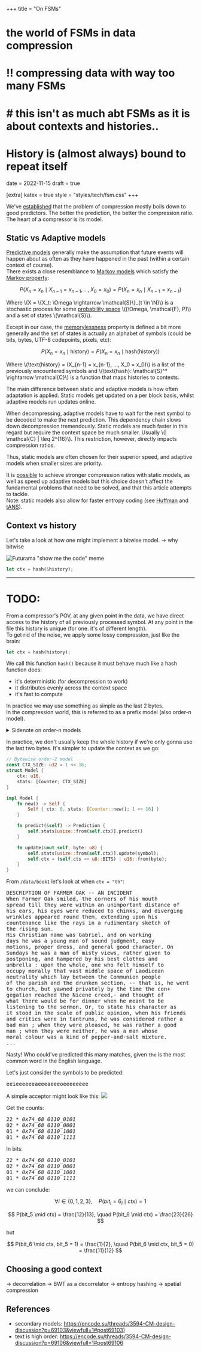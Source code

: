 +++
title = "On FSMs"
# the world of FSMs in data compression
# !! compressing data with way too many FSMs
# # this isn't as much abt FSMs as it is about contexts and histories..
# History is (almost always) bound to repeat itself
date = 2022-11-15
draft = true

[extra]
katex = true
style = "styles/tech/fsm.css"
+++

We've [established](@/tech/compression/introduction.md) that the problem of compression mostly
boils down to good predictors. The better the prediction, the better the compression ratio.  
The heart of a compressor is its model.

## Static vs Adaptive models

[Predictive models](https://en.wikipedia.org/wiki/Predictive_modelling) generally make the assumption
that future events will happen about as often as they have happened in the past (within a certain context of course).  
There exists a close resemblance to [Markov models](https://en.wikipedia.org/wiki/Markov_model) which satisfy the
[Markov property](https://en.wikipedia.org/wiki/Markov_property):

$$
P(X_n = x_n \mid X_{n-1} = x_{n-1}, ..., X_0 = x_0) = P(X_n = x_n \mid X_{n-1} = x_{n-1})
$$

Where \\(X = \\{X_t: \Omega \rightarrow \mathcal{S}\\}_{t \in \N}\\) is a stochastic process for
some [probability space](https://en.wikipedia.org/wiki/Probability_space) \\(\(\Omega, \mathcal{F}, P\)\\)
and a set of states \\(\mathcal{S}\\).

Except in our case, the [memorylessness](https://en.wikipedia.org/wiki/Memorylessness) property
is defined a bit more generally and the set of states is actually an alphabet of symbols
(could be bits, bytes, UTF-8 codepoints, pixels, etc):

$$
P(X_n = x_n \mid \text{history}) = P(X_n = x_n \mid \text{hash}(\text{history}))
$$

Where \\(\text{history} = (X_{n-1} = x_{n-1}, ..., X_0 = x_0)\\) is a list of the previously encountered symbols and
\\(\text{hash}: \mathcal{S}^* \rightarrow \mathcal{C}\\) is a function that maps histories to contexts.

The main difference between static and adaptive models is how often adaptation is applied.
Static models get updated on a per block basis, whilst adaptive models run updates online.  

When decompressing, adaptive models have to wait for the next symbol to be decoded to make the next prediction.
This dependency chain slows down decompression tremendously. Static models are much faster in this regard but
require the context space be much smaller. Usually \\(\| \mathcal{C} \| \leq 2^{16}\\).
This restriction, however, directly impacts compression ratios.

Thus, static models are often chosen for their superior speed, and adaptive models
when smaller sizes are priority.

It is [possible](http://cbloomrants.blogspot.com/2012/10/10-02-12-small-note-on-adaptive-vs.html)
to achieve stronger compression ratios with static models, as well as speed up adaptive models
but this choice doesn't affect the fundamental problems that need to be solved, and that this article attempts to tackle.  
Note: static models also allow for faster entropy coding (see [Huffman](https://en.wikipedia.org/wiki/Huffman_coding) and
[tANS](https://en.wikipedia.org/wiki/Asymmetric_numeral_systems#Tabled_variant_(tANS))).

## Context vs history

Let's take a look at how one might implement a bitwise model.
-> why bitwise

![Futurama "show me the code" meme](futurama-show-me-the-code.png)

```rust
let ctx = hash(&history);
```

---

# TODO:

From a compressor's POV, at any given point in the data, we have direct access to the history
of all previously processed symbol.
At any point in the file this history is unique (for one. it's of different length).  
To get rid of the noise, we apply some lossy compression, just like the brain:
```rust
let ctx = hash(history);
```

We call this function `hash()` because it must behave much like a hash function does:
- it's deterministic (for decompression to work)
- it distributes evenly across the context space
- it's fast to compute

In practice we may use something as simple as the last 2 bytes.  
In the compression world, this is referred to as a prefix model (also order-n model).

<details>
<summary>Sidenote on order-n models</summary>

Compressors started out as byte-wise processors and order-n meant
having knowledge of the last n bytes:

```rust
fn order0(_: &[u8]) -> usize {
    0 // or any static integer
}

fn order1(history: &[u8]) -> usize {
    history.last().into()
}
```

Nowadays, strong CR (compression ratio) compressors are bitwise predictors due to ease of
storing and manipulating bit distributions, and simplified entropy coding.

When people wrote bitwise models with 8-bit context, it became ambiguous what to call them.
Do we follow the convention of n representing number of symbols knowledge, or do we exclusively use
bytes?  
Since 8-bit context for bitwise models most closely resemble order-0 bytewise models,
the convention is to call them order-0.

But what do we call a 12-bit context in a bitwise model?  
I'd encourage being more verbose in such situations and specifying bitwise vs bytewise coding (vs even nibblewise coding)
and exact number of bits in context.
</details>

In practice, we don't usually keep the whole history if we're only gonna use the last two bytes.
It's simpler to update the context as we go:

```rust
// Bytewise order-2 model
const CTX_SIZE: u32 = 1 << 16;
struct Model {
    ctx: u16,
    stats: [Counter; CTX_SIZE]
}

impl Model {
    fn new() -> Self {
        Self { ctx: 0, stats: [Counter::new(); 1 << 16] }
    }

    fn predict(&self) -> Prediction {
        self.stats[usize::from(self.ctx)].predict()
    }

    fn update(&mut self, byte: u8) {
        self.stats[usize::from(self.ctx)].update(symbol);
        self.ctx = (self.cts << u8::BITS) | u16::from(byte);
    }
}
```

From `/data/book1` let's look at when `ctx = "th"`:

<pre>
DESCRIPTION OF FARMER OAK -- AN INCIDENT
When Farmer Oak smiled, <span class="ctx">th</span><span class="lookahead">e</span> corners of his mouth
spread till <span class="ctx">th</span><span class="lookahead">e</span>y were wi<span class="ctx">th</span><span class="lookahead">i</span>n an unimportant distance of
his ears, his eyes were reduced to chinks, and diverging
wrinkles appeared round <span class="ctx">th</span><span class="lookahead">e</span>m, extending upon his
countenance like <span class="ctx">th</span><span class="lookahead">e</span> rays in a rudimentary sketch of
<span class="ctx">th</span><span class="lookahead">e</span> rising sun.
His Christian name was Gabriel, and on working
days he was a young man of sound judgment, easy
motions, proper dress, and general good character. On
Sundays he was a man of misty views, ra<span class="ctx">th</span><span class="lookahead">e</span>r given to
postponing, and hampered by his best clo<span class="ctx">th</span><span class="lookahead">e</span>s and
umbrella : upon <span class="ctx">th</span><span class="lookahead">e</span> whole, one who felt himself to
occupy morally <span class="ctx">th</span><span class="lookahead">a</span>t vast middle space of Laodicean
neutrality which lay between <span class="ctx">th</span><span class="lookahead">e</span> Communion people
of <span class="ctx">th</span><span class="lookahead">e</span> parish and <span class="ctx">th</span><span class="lookahead">e</span> drunken section, -- <span class="ctx">th</span><span class="lookahead">a</span>t is, he went
to church, but yawned privately by <span class="ctx">th</span><span class="lookahead">e</span> time <span class="ctx">th</span><span class="lookahead">e</span> con+
gegation reached <span class="ctx">th</span><span class="lookahead">e</span> Nicene creed,- and <span class="ctx">th</span><span class="lookahead">o</span>ught of
what <span class="ctx">th</span><span class="lookahead">e</span>re would be for dinner when he meant to be
listening to <span class="ctx">th</span><span class="lookahead">e</span> sermon. Or, to state his character as
it stood in <span class="ctx">th</span><span class="lookahead">e</span> scale of public opinion, when his friends
and critics were in tantrums, he was considered ra<span class="ctx">th</span><span class="lookahead">e</span>r a
bad man ; when <span class="ctx">th</span><span class="lookahead">e</span>y were pleased, he was ra<span class="ctx">th</span><span class="lookahead">e</span>r a good
man ; when <span class="ctx">th</span><span class="lookahead">e</span>y were nei<span class="ctx">th</span><span class="lookahead">e</span>r, he was a man whose
moral colour was a kind of pepper-and-salt mixture.
...
</pre>

Nasty! Who could've predicted this many matches, given `the` is the most common word in the English language.

Let's just consider the symbols to be predicted:

<pre>
<span class="lookahead e">e</span><span class="lookahead e">e</span><span class="lookahead i">i</span><span class="lookahead e">e</span><span class="lookahead e">e</span><span class="lookahead e">e</span><span class="lookahead e">e</span><span class="lookahead e">e</span><span class="lookahead e">e</span><span class="lookahead a">a</span><span class="lookahead e">e</span><span class="lookahead e">e</span><span class="lookahead e">e</span><span class="lookahead a">a</span><span class="lookahead e">e</span><span class="lookahead e">e</span><span class="lookahead e">e</span><span class="lookahead o">o</span><span class="lookahead e">e</span><span class="lookahead e">e</span><span class="lookahead e">e</span><span class="lookahead e">e</span><span class="lookahead e">e</span><span class="lookahead e">e</span><span class="lookahead e">e</span><span class="lookahead e">e</span>
</pre>

A simple acceptor might look like this:
<img src="graph1.svg">


Get the counts:

<pre>
22 * <em>0x74_68<span class="s"> </span><span>0110_0101</span></em>
02 * <em>0x74_68<span class="s"> </span><span>0110_0001</span></em>
01 * <em>0x74_68<span class="s"> </span><span>0110_1001</span></em>
01 * <em>0x74_68<span class="s"> </span><span>0110_1111</span></em>
</pre>

In bits:

<pre>
22 * <em>0x74_68<span class="s"> </span><span>0110_0101</span></em>
02 * <em>0x74_68<span class="s"> </span><span>0110_0001</span></em>
01 * <em>0x74_68<span class="s"> </span><span>0110_1001</span></em>
01 * <em>0x74_68<span class="s"> </span><span>0110_1111</span></em>
</pre>

we can conclude:

$$
\forall i \in \{0, 1, 2, 3\}, \quad
P(bit_i = 6_i \mid ctx) = 1
$$

$$
P(bit_5 \mid ctx) = \frac{12}{13}, \quad
P(bit_6 \mid ctx) = \frac{23}{26}
$$

but

$$
P(bit_6 \mid ctx, bit_5 = 1) = \frac{1}{2}, \quad
P(bit_6 \mid ctx, bit_5 = 0) = \frac{11}{12}
$$

## Choosing a good context

-> decorrelation
-> BWT as a decorrelator
-> entropy hashing
-> spatial compression

## References

- secondary models: <https://encode.su/threads/3594-CM-design-discussion?p=69103&viewfull=1#post69103)>
- text is high order: <https://encode.su/threads/3594-CM-design-discussion?p=69106&viewfull=1#post69106>


